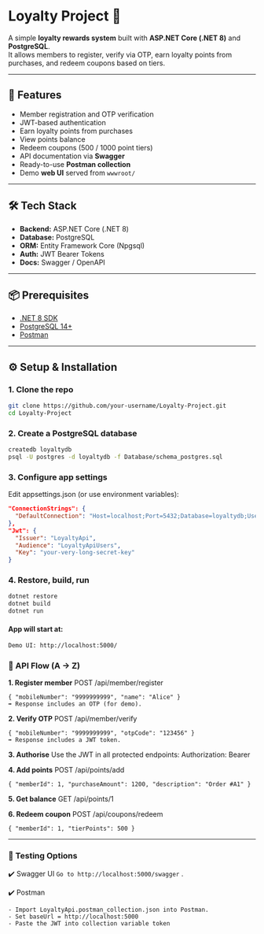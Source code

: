 # Loyalty Project 🎁

A simple **loyalty rewards system** built with **ASP.NET Core (.NET 8)** and **PostgreSQL**.  
It allows members to register, verify via OTP, earn loyalty points from purchases, and redeem coupons based on tiers.

---

## 🚀 Features

- Member registration and OTP verification  
- JWT-based authentication  
- Earn loyalty points from purchases  
- View points balance  
- Redeem coupons (500 / 1000 point tiers)  
- API documentation via **Swagger**  
- Ready-to-use **Postman collection**  
- Demo **web UI** served from `wwwroot/`

---

## 🛠️ Tech Stack

- **Backend:** ASP.NET Core (.NET 8)  
- **Database:** PostgreSQL  
- **ORM:** Entity Framework Core (Npgsql)  
- **Auth:** JWT Bearer Tokens  
- **Docs:** Swagger / OpenAPI  

---

## 📦 Prerequisites

- [.NET 8 SDK](https://dotnet.microsoft.com/en-us/download)  
- [PostgreSQL 14+](https://www.postgresql.org/download/)  
- [Postman](https://www.postman.com/downloads/)  

---

## ⚙️ Setup & Installation

### 1. Clone the repo
```bash
git clone https://github.com/your-username/Loyalty-Project.git
cd Loyalty-Project
```

### 2. Create a PostgreSQL database
```bash
createdb loyaltydb
psql -U postgres -d loyaltydb -f Database/schema_postgres.sql
```

### 3. Configure app settings
Edit appsettings.json (or use environment variables):
```json
"ConnectionStrings": {
  "DefaultConnection": "Host=localhost;Port=5432;Database=loyaltydb;Username=postgres;Password=YOURPASS"
},
"Jwt": {
  "Issuer": "LoyaltyApi",
  "Audience": "LoyaltyApiUsers",
  "Key": "your-very-long-secret-key"
}
```

### 4. Restore, build, run
```bash
dotnet restore
dotnet build
dotnet run
```

#### App will start at:
```bash
Demo UI: http://localhost:5000/
```

### 🔑 API Flow (A → Z)
**1. Register member**
POST /api/member/register
```
{ "mobileNumber": "9999999999", "name": "Alice" }
➡️ Response includes an OTP (for demo).
```

**2. Verify OTP**
POST /api/member/verify
```
{ "mobileNumber": "9999999999", "otpCode": "123456" }
➡️ Response includes a JWT token.
```
**3. Authorise**
Use the JWT in all protected endpoints:
Authorization: Bearer <your-token>

**4. Add points**
POST /api/points/add
```
{ "memberId": 1, "purchaseAmount": 1200, "description": "Order #A1" }
```
**5. Get balance**
GET /api/points/1

**6. Redeem coupon**
POST /api/coupons/redeem
```
{ "memberId": 1, "tierPoints": 500 }
```

---

### 🧪 Testing Options
✔️ Swagger UI
```Go to http://localhost:5000/swagger```
.

✔️ Postman
```
- Import LoyaltyApi.postman_collection.json into Postman.
- Set baseUrl = http://localhost:5000
- Paste the JWT into collection variable token
```


